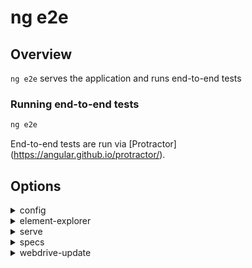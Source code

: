 <!-- Links in /docs/documentation should NOT have `.md` at the end, because they end up in our wiki at release. -->

# ng e2e

## Overview
`ng e2e` serves the application and runs end-to-end tests

### Running end-to-end tests

```bash
ng e2e
```

End-to-end tests are run via [Protractor] (https://angular.github.io/protractor/).

## Options
<details>
  <summary>config</summary>
  <p>
    `--config` (alias: `-c`)
  </p>
  <p>
    Use a specific config file. Defaults to the protractor config file in `.angular-cli.json`.
  </p>
</details>

<details>
  <summary>element-explorer</summary>
  <p>
    `--element-explorer` (alias: `-ee`) _default value: false_
  </p>
  <p>
    Start Protractor's [Element Explorer](https://github.com/angular/protractor/blob/master/docs/debugging.md#testing-out-protractor-interactively) for debugging.
  </p>
</details>

<details>
  <summary>serve</summary>
  <p>
    `--serve` (alias: `-s`) _default value: true_
  </p>
  <p>
    Compile and Serve the app. All serve options are also available. The live-reload option defaults to false, and the default port will be random.
  </p>
</details>

<details>
  <summary>specs</summary>
  <p>
    `--specs` (alias: `-sp`) _default value: []_
  </p>
  <p>
    Override specs in the protractor config. Can send in multiple specs by repeating flag (ng e2e --specs=spec1.ts --specs=spec2.ts).
  </p>
</details>

<details>
  <summary>webdrive-update</summary>
  <p>
    `--webdrive-update` (alias: `-wu`) _default value: true_
  </p>
  <p>
    Try to update webdriver.
  </p>
</details>